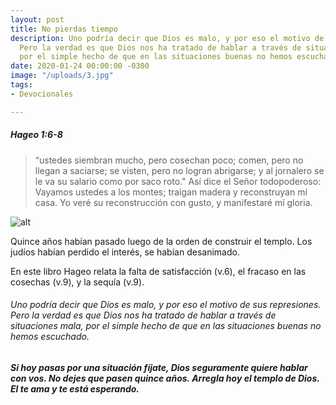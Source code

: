 ```yaml
---
layout: post
title: No pierdas tiempo
description: Uno podría decir que Dios es malo, y por eso el motivo de sus represiones.
  Pero la verdad es que Dios nos ha tratado de hablar a través de situaciones mala,
  por el simple hecho de que en las situaciones buenas no hemos escuchado.
date: 2020-01-24 00:00:00 -0300
image: "/uploads/3.jpg"
tags:
- Devocionales

---
```

##### Hageo 1:6-8

> “ustedes siembran mucho, pero cosechan poco; comen, pero no llegan a saciarse; se visten, pero no logran abrigarse; y al jornalero se le va su salario como por saco roto."
> Así dice el Señor todopoderoso:
> Vayamos ustedes a los montes; traigan madera y reconstruyan mí casa. Yo veré su reconstrucción con gusto, y manifestaré mí gloria.


![alt](https://images.unsplash.com/photo-1433785567155-bf5530cab72c?ixlib=rb-0.3.5&q=80&fm=jpg&crop=entropy&w=1080&fit=max&s=1348aea714b9493fa61a09a8c01113e6)

Quince años habían pasado luego de la orden de construir el templo. Los judíos habían perdido el interés, se habían desanimado.

En este libro Hageo relata la falta de satisfacción (v.6), el fracaso en las cosechas (v.9), y la sequía (v.9).

###### Uno podría decir que Dios es malo, y por eso el motivo de sus represiones. Pero la verdad es que Dios nos ha tratado de hablar a través de situaciones mala, por el simple hecho de que en las situaciones buenas no hemos escuchado.

###### <strong>Si hoy pasas por una situación fíjate, Dios seguramente quiere hablar con vos. No dejes que pasen quince años. Arregla hoy el templo de Dios. El te ama y te está esperando.</strong>